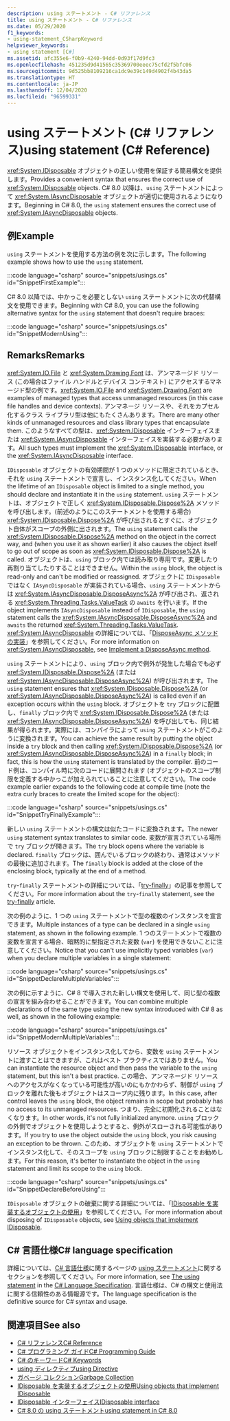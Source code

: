 ```yaml
---
description: using ステートメント - C# リファレンス
title: using ステートメント - C# リファレンス
ms.date: 05/29/2020
f1_keywords:
- using-statement_CSharpKeyword
helpviewer_keywords:
- using statement [C#]
ms.assetid: afc355e6-f0b9-4240-94dd-0d93f17d9fc3
ms.openlocfilehash: 451235d9d41565c35369700eeec75cfd2f5bfc06
ms.sourcegitcommit: 9d525bb8109216ca1dc9e39c149d4902f4b43da5
ms.translationtype: HT
ms.contentlocale: ja-JP
ms.lasthandoff: 12/04/2020
ms.locfileid: "96599331"
---
```

# <a name="using-statement-c-reference"></a><span data-ttu-id="58189-103">using ステートメント (C# リファレンス)</span><span class="sxs-lookup"><span data-stu-id="58189-103">using statement (C# Reference)</span></span>

<span data-ttu-id="58189-104"><xref:System.IDisposable> オブジェクトの正しい使用を保証する簡易構文を提供します。</span><span class="sxs-lookup"><span data-stu-id="58189-104">Provides a convenient syntax that ensures the correct use of <xref:System.IDisposable> objects.</span></span> <span data-ttu-id="58189-105">C# 8.0 以降は、`using` ステートメントによって <xref:System.IAsyncDisposable> オブジェクトが適切に使用されるようになります。</span><span class="sxs-lookup"><span data-stu-id="58189-105">Beginning in C# 8.0, the `using` statement ensures the correct use of <xref:System.IAsyncDisposable> objects.</span></span>

## <a name="example"></a><span data-ttu-id="58189-106">例</span><span class="sxs-lookup"><span data-stu-id="58189-106">Example</span></span>

<span data-ttu-id="58189-107">`using` ステートメントを使用する方法の例を次に示します。</span><span class="sxs-lookup"><span data-stu-id="58189-107">The following example shows how to use the `using` statement.</span></span>

:::code language="csharp" source="snippets/usings.cs" id="SnippetFirstExample":::

<span data-ttu-id="58189-108">C# 8.0 以降では、中かっこを必要としない `using` ステートメントに次の代替構文を使用できます。</span><span class="sxs-lookup"><span data-stu-id="58189-108">Beginning with C# 8.0, you can use the following alternative syntax for the `using` statement that doesn't require braces:</span></span>

:::code language="csharp" source="snippets/usings.cs" id="SnippetModernUsing":::

## <a name="remarks"></a><span data-ttu-id="58189-109">Remarks</span><span class="sxs-lookup"><span data-stu-id="58189-109">Remarks</span></span>

<span data-ttu-id="58189-110"><xref:System.IO.File> と <xref:System.Drawing.Font> は、アンマネージド リソース (この場合はファイル ハンドルとデバイス コンテキスト) にアクセスするマネージド型の例です。</span><span class="sxs-lookup"><span data-stu-id="58189-110"><xref:System.IO.File> and <xref:System.Drawing.Font> are examples of managed types that access unmanaged resources (in this case file handles and device contexts).</span></span> <span data-ttu-id="58189-111">アンマネージ リソースや、それをカプセル化するクラス ライブラリ型は他にもたくさんあります。</span><span class="sxs-lookup"><span data-stu-id="58189-111">There are many other kinds of unmanaged resources and class library types that encapsulate them.</span></span> <span data-ttu-id="58189-112">このようなすべての型は、<xref:System.IDisposable> インターフェイスまたは <xref:System.IAsyncDisposable> インターフェイスを実装する必要があります。</span><span class="sxs-lookup"><span data-stu-id="58189-112">All such types must implement the <xref:System.IDisposable> interface, or the <xref:System.IAsyncDisposable> interface.</span></span>

<span data-ttu-id="58189-113">`IDisposable` オブジェクトの有効期間が 1 つのメソッドに限定されているとき、それを `using` ステートメントで宣言し、インスタンス化してください。</span><span class="sxs-lookup"><span data-stu-id="58189-113">When the lifetime of an `IDisposable` object is limited to a single method, you should declare and instantiate it in the `using` statement.</span></span> <span data-ttu-id="58189-114">`using` ステートメントは、オブジェクトで正しく <xref:System.IDisposable.Dispose%2A> メソッドを呼び出します。(前述のようにこのステートメントを使用する場合) <xref:System.IDisposable.Dispose%2A> が呼び出されるとすぐに、オブジェクト自体がスコープの外側に出されます。</span><span class="sxs-lookup"><span data-stu-id="58189-114">The `using` statement calls the <xref:System.IDisposable.Dispose%2A> method on the object in the correct way, and (when you use it as shown earlier) it also causes the object itself to go out of scope as soon as <xref:System.IDisposable.Dispose%2A> is called.</span></span> <span data-ttu-id="58189-115">オブジェクトは、`using` ブロック内では読み取り専用です。変更したり再割り当てしたりすることはできません。</span><span class="sxs-lookup"><span data-stu-id="58189-115">Within the `using` block, the object is read-only and can't be modified or reassigned.</span></span> <span data-ttu-id="58189-116">オブジェクトに `IDisposable` ではなく `IAsyncDisposable` が実装されている場合、`using` ステートメントからは <xref:System.IAsyncDisposable.DisposeAsync%2A> が呼び出され、返される <xref:System.Threading.Tasks.ValueTask> の `awaits` を行います。</span><span class="sxs-lookup"><span data-stu-id="58189-116">If the object implements `IAsyncDisposable` instead of `IDisposable`, the `using` statement calls the <xref:System.IAsyncDisposable.DisposeAsync%2A> and `awaits` the returned <xref:System.Threading.Tasks.ValueTask>.</span></span> <span data-ttu-id="58189-117"><xref:System.IAsyncDisposable> の詳細については、「[DisposeAsync メソッドの実装](../../../standard/garbage-collection/implementing-disposeasync.md)」を参照してください。</span><span class="sxs-lookup"><span data-stu-id="58189-117">For more information on <xref:System.IAsyncDisposable>, see [Implement a DisposeAsync method](../../../standard/garbage-collection/implementing-disposeasync.md).</span></span>

<span data-ttu-id="58189-118">`using` ステートメントにより、`using` ブロック内で例外が発生した場合でも必ず <xref:System.IDisposable.Dispose%2A> (または <xref:System.IAsyncDisposable.DisposeAsync%2A>) が呼び出されます。</span><span class="sxs-lookup"><span data-stu-id="58189-118">The `using` statement ensures that <xref:System.IDisposable.Dispose%2A> (or <xref:System.IAsyncDisposable.DisposeAsync%2A>) is called even if an exception occurs within the `using` block.</span></span> <span data-ttu-id="58189-119">オブジェクトを `try` ブロックに配置し、`finally` ブロック内で <xref:System.IDisposable.Dispose%2A> (または <xref:System.IAsyncDisposable.DisposeAsync%2A>) を呼び出しても、同じ結果が得られます。実際には、コンパイラによって `using` ステートメントがこのように変換されます。</span><span class="sxs-lookup"><span data-stu-id="58189-119">You can achieve the same result by putting the object inside a `try` block and then calling <xref:System.IDisposable.Dispose%2A> (or <xref:System.IAsyncDisposable.DisposeAsync%2A>) in a `finally` block; in fact, this is how the `using` statement is translated by the compiler.</span></span> <span data-ttu-id="58189-120">前のコード例は、コンパイル時に次のコードに展開されます (オブジェクトのスコープ制限を定義する中かっこが加えられていることに注意してください)。</span><span class="sxs-lookup"><span data-stu-id="58189-120">The code example earlier expands to the following code at compile time (note the extra curly braces to create the limited scope for the object):</span></span>

:::code language="csharp" source="snippets/usings.cs" id="SnippetTryFinallyExample":::

<span data-ttu-id="58189-121">新しい `using` ステートメントの構文は似たコードに変換されます。</span><span class="sxs-lookup"><span data-stu-id="58189-121">The newer `using` statement syntax translates to similar code.</span></span> <span data-ttu-id="58189-122">変数が宣言されている場所で `try` ブロックが開きます。</span><span class="sxs-lookup"><span data-stu-id="58189-122">The `try` block opens where the variable is declared.</span></span> <span data-ttu-id="58189-123">`finally` ブロックは、囲んでいるブロックの終わり、通常はメソッドの最後に追加されます。</span><span class="sxs-lookup"><span data-stu-id="58189-123">The `finally` block is added at the close of the enclosing block, typically at the end of a method.</span></span>

<span data-ttu-id="58189-124">`try`-`finally` ステートメントの詳細については、「[try-finally](try-finally.md)」の記事を参照してください。</span><span class="sxs-lookup"><span data-stu-id="58189-124">For more information about the `try`-`finally` statement, see the [try-finally](try-finally.md) article.</span></span>

<span data-ttu-id="58189-125">次の例のように、1 つの `using` ステートメントで型の複数のインスタンスを宣言できます。</span><span class="sxs-lookup"><span data-stu-id="58189-125">Multiple instances of a type can be declared in a single `using` statement, as shown in the following example.</span></span> <span data-ttu-id="58189-126">1 つのステートメントで複数の変数を宣言する場合、暗黙的に型指定された変数 (`var`) を使用できないことに注意してください。</span><span class="sxs-lookup"><span data-stu-id="58189-126">Notice that you can't use implicitly typed variables (`var`) when you declare multiple variables in a single statement:</span></span>

:::code language="csharp" source="snippets/usings.cs" id="SnippetDeclareMultipleVariables":::

<span data-ttu-id="58189-127">次の例に示すように、C# 8 で導入された新しい構文を使用して、同じ型の複数の宣言を組み合わせることができます。</span><span class="sxs-lookup"><span data-stu-id="58189-127">You can combine multiple declarations of the same type using the new syntax introduced with C# 8 as well, as shown in the following example:</span></span>

:::code language="csharp" source="snippets/usings.cs" id="SnippetModernMultipleVariables":::

<span data-ttu-id="58189-128">リソース オブジェクトをインスタンス化してから、変数を `using` ステートメントに渡すことはできますが、これはベスト プラクティスではありません。</span><span class="sxs-lookup"><span data-stu-id="58189-128">You can instantiate the resource object and then pass the variable to the `using` statement, but this isn't a best practice.</span></span> <span data-ttu-id="58189-129">この場合、アンマネージド リソースへのアクセスがなくなっている可能性が高いのにもかかわらず、制御が `using` ブロックを離れた後もオブジェクトはスコープ内に残ります。</span><span class="sxs-lookup"><span data-stu-id="58189-129">In this case, after control leaves the `using` block, the object remains in scope but probably has no access to its unmanaged resources.</span></span> <span data-ttu-id="58189-130">つまり、完全に初期化されることはなくなります。</span><span class="sxs-lookup"><span data-stu-id="58189-130">In other words, it's not fully initialized anymore.</span></span> <span data-ttu-id="58189-131">`using` ブロックの外側でオブジェクトを使用しようとすると、例外がスローされる可能性があります。</span><span class="sxs-lookup"><span data-stu-id="58189-131">If you try to use the object outside the `using` block, you risk causing an exception to be thrown.</span></span> <span data-ttu-id="58189-132">このため、オブジェクトを `using` ステートメントでインスタンス化して、そのスコープを `using` ブロックに制限することをお勧めします。</span><span class="sxs-lookup"><span data-stu-id="58189-132">For this reason, it's better to instantiate the object in the `using` statement and limit its scope to the `using` block.</span></span>

:::code language="csharp" source="snippets/usings.cs" id="SnippetDeclareBeforeUsing":::

<span data-ttu-id="58189-133">`IDisposable` オブジェクトの破棄に関する詳細については、「[IDisposable を実装するオブジェクトの使用](../../../standard/garbage-collection/using-objects.md)」を参照してください。</span><span class="sxs-lookup"><span data-stu-id="58189-133">For more information about disposing of `IDisposable` objects, see [Using objects that implement IDisposable](../../../standard/garbage-collection/using-objects.md).</span></span>

## <a name="c-language-specification"></a><span data-ttu-id="58189-134">C# 言語仕様</span><span class="sxs-lookup"><span data-stu-id="58189-134">C# language specification</span></span>

<span data-ttu-id="58189-135">詳細については、[C# 言語仕様](/dotnet/csharp/language-reference/language-specification/introduction)に関するページの [using ステートメント](~/_csharplang/spec/statements.md#the-using-statement)に関するセクションを参照してください。</span><span class="sxs-lookup"><span data-stu-id="58189-135">For more information, see [The using statement](~/_csharplang/spec/statements.md#the-using-statement) in the [C# Language Specification](/dotnet/csharp/language-reference/language-specification/introduction).</span></span> <span data-ttu-id="58189-136">言語仕様は、C# の構文と使用法に関する信頼性のある情報源です。</span><span class="sxs-lookup"><span data-stu-id="58189-136">The language specification is the definitive source for C# syntax and usage.</span></span>

## <a name="see-also"></a><span data-ttu-id="58189-137">関連項目</span><span class="sxs-lookup"><span data-stu-id="58189-137">See also</span></span>

- [<span data-ttu-id="58189-138">C# リファレンス</span><span class="sxs-lookup"><span data-stu-id="58189-138">C# Reference</span></span>](../index.md)
- [<span data-ttu-id="58189-139">C# プログラミング ガイド</span><span class="sxs-lookup"><span data-stu-id="58189-139">C# Programming Guide</span></span>](../../programming-guide/index.md)
- [<span data-ttu-id="58189-140">C# のキーワード</span><span class="sxs-lookup"><span data-stu-id="58189-140">C# Keywords</span></span>](index.md)
- [<span data-ttu-id="58189-141">using ディレクティブ</span><span class="sxs-lookup"><span data-stu-id="58189-141">using Directive</span></span>](using-directive.md)
- [<span data-ttu-id="58189-142">ガベージ コレクション</span><span class="sxs-lookup"><span data-stu-id="58189-142">Garbage Collection</span></span>](../../../standard/garbage-collection/index.md)
- [<span data-ttu-id="58189-143">IDisposable を実装するオブジェクトの使用</span><span class="sxs-lookup"><span data-stu-id="58189-143">Using objects that implement IDisposable</span></span>](../../../standard/garbage-collection/using-objects.md)
- [<span data-ttu-id="58189-144">IDisposable インターフェイス</span><span class="sxs-lookup"><span data-stu-id="58189-144">IDisposable interface</span></span>](xref:System.IDisposable)
- [<span data-ttu-id="58189-145">C# 8.0 の using ステートメント</span><span class="sxs-lookup"><span data-stu-id="58189-145">using statement in C# 8.0</span></span>](~/_csharplang/proposals/csharp-8.0/using.md)
